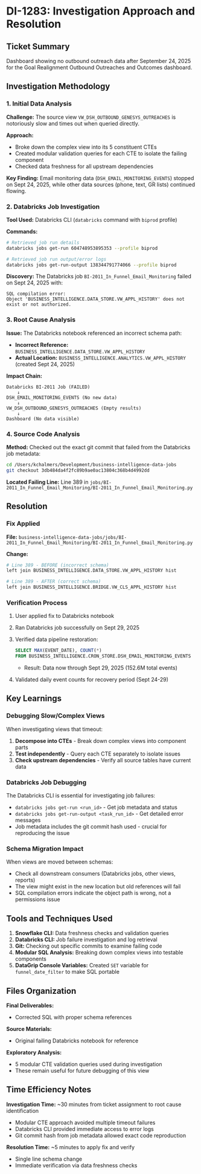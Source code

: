 # DI-1283: Investigation Approach and Resolution

## Ticket Summary
Dashboard showing no outbound outreach data after September 24, 2025 for the Goal Realignment Outbound Outreaches and Outcomes dashboard.

## Investigation Methodology

### 1. Initial Data Analysis
**Challenge:** The source view `VW_DSH_OUTBOUND_GENESYS_OUTREACHES` is notoriously slow and times out when queried directly.

**Approach:**
- Broke down the complex view into its 5 constituent CTEs
- Created modular validation queries for each CTE to isolate the failing component
- Checked data freshness for all upstream dependencies

**Key Finding:** Email monitoring data (`DSH_EMAIL_MONITORING_EVENTS`) stopped on Sept 24, 2025, while other data sources (phone, text, GR lists) continued flowing.

### 2. Databricks Job Investigation
**Tool Used:** Databricks CLI (`databricks` command with `biprod` profile)

**Commands:**
```bash
# Retrieved job run details
databricks jobs get-run 604748953895353 --profile biprod

# Retrieved job run output/error logs
databricks jobs get-run-output 138344791774066 --profile biprod
```

**Discovery:** The Databricks job `BI-2011_In_Funnel_Email_Monitoring` failed on Sept 24, 2025 with:
```
SQL compilation error:
Object 'BUSINESS_INTELLIGENCE.DATA_STORE.VW_APPL_HISTORY' does not exist or not authorized.
```

### 3. Root Cause Analysis
**Issue:** The Databricks notebook referenced an incorrect schema path:
- **Incorrect Reference:** `BUSINESS_INTELLIGENCE.DATA_STORE.VW_APPL_HISTORY`
- **Actual Location:** `BUSINESS_INTELLIGENCE.ANALYTICS.VW_APPL_HISTORY` (created Sept 24, 2025)

**Impact Chain:**
```
Databricks BI-2011 Job (FAILED)
    ↓
DSH_EMAIL_MONITORING_EVENTS (No new data)
    ↓
VW_DSH_OUTBOUND_GENESYS_OUTREACHES (Empty results)
    ↓
Dashboard (No data visible)
```

### 4. Source Code Analysis
**Method:** Checked out the exact git commit that failed from the Databricks job metadata:
```bash
cd /Users/kchalmers/Development/business-intelligence-data-jobs
git checkout 3db484da4f2fc89b9ae0ac13804c368b4d4992dd
```

**Located Failing Line:** Line 389 in `jobs/BI-2011_In_Funnel_Email_Monitoring/BI-2011_In_Funnel_Email_Monitoring.py`

## Resolution

### Fix Applied
**File:** `business-intelligence-data-jobs/jobs/BI-2011_In_Funnel_Email_Monitoring/BI-2011_In_Funnel_Email_Monitoring.py`

**Change:**
```python
# Line 389 - BEFORE (incorrect schema)
left join BUSINESS_INTELLIGENCE.DATA_STORE.VW_APPL_HISTORY hist

# Line 389 - AFTER (correct schema)
left join BUSINESS_INTELLIGENCE.BRIDGE.VW_CLS_APPL_HISTORY hist
```

### Verification Process
1. User applied fix to Databricks notebook
2. Ran Databricks job successfully on Sept 29, 2025
3. Verified data pipeline restoration:
   ```sql
   SELECT MAX(EVENT_DATE), COUNT(*)
   FROM BUSINESS_INTELLIGENCE.CRON_STORE.DSH_EMAIL_MONITORING_EVENTS
   ```
   - Result: Data now through Sept 29, 2025 (152.6M total events)

4. Validated daily event counts for recovery period (Sept 24-29)

## Key Learnings

### Debugging Slow/Complex Views
When investigating views that timeout:
1. **Decompose into CTEs** - Break down complex views into component parts
2. **Test independently** - Query each CTE separately to isolate issues
3. **Check upstream dependencies** - Verify all source tables have current data

### Databricks Job Debugging
The Databricks CLI is essential for investigating job failures:
- `databricks jobs get-run <run_id>` - Get job metadata and status
- `databricks jobs get-run-output <task_run_id>` - Get detailed error messages
- Job metadata includes the git commit hash used - crucial for reproducing the issue

### Schema Migration Impact
When views are moved between schemas:
- Check all downstream consumers (Databricks jobs, other views, reports)
- The view might exist in the new location but old references will fail
- SQL compilation errors indicate the object path is wrong, not a permissions issue

## Tools and Techniques Used

1. **Snowflake CLI:** Data freshness checks and validation queries
2. **Databricks CLI:** Job failure investigation and log retrieval
3. **Git:** Checking out specific commits to examine failing code
4. **Modular SQL Analysis:** Breaking down complex views into testable components
5. **DataGrip Console Variables:** Created `SET` variable for `funnel_date_filter` to make SQL portable

## Files Organization

**Final Deliverables:**
- Corrected SQL with proper schema references

**Source Materials:**
- Original failing Databricks notebook for reference

**Exploratory Analysis:**
- 5 modular CTE validation queries used during investigation
- These remain useful for future debugging of this view

## Time Efficiency Notes

**Investigation Time:** ~30 minutes from ticket assignment to root cause identification
- Modular CTE approach avoided multiple timeout failures
- Databricks CLI provided immediate access to error logs
- Git commit hash from job metadata allowed exact code reproduction

**Resolution Time:** ~5 minutes to apply fix and verify
- Single line schema change
- Immediate verification via data freshness checks